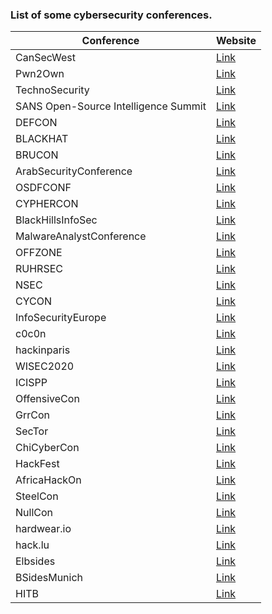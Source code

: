 ### List of some cybersecurity conferences.

| Conference                                     | Website                                          |
|------------------------------------------------|--------------------------------------------------|
| CanSecWest                                     | [Link](https://cansecwest.com/)                   |
| Pwn2Own                                        | [Link](https://www.zerodayinitiative.com/blog)    |
| TechnoSecurity                                 | [Link](https://www.technosecurity.us/)            |
| SANS Open-Source Intelligence Summit            | [Link](https://www.sans.org/event/osint-summit-2021) |
| DEFCON                                         | [Link](https://defcon.org/)                       |
| BLACKHAT                                       | [Link](https://www.blackhat.com/)                  |
| BRUCON                                         | [Link](https://www.brucon.org/2021/)               |
| ArabSecurityConference                         | [Link](https://www.arabsecurityconference.com/)   |
| OSDFCONF                                       | [Link](https://www.osdfcon.org/)                   |
| CYPHERCON                                      | [Link](https://cyphercon.com/)                     |
| BlackHillsInfoSec                              | [Link](https://www.blackhillsinfosec.com/)         |
| MalwareAnalystConference                       | [Link](https://www.malwareanalystconference.com/)  |
| OFFZONE                                        | [Link](https://www.offzone.moscow/)                |
| RUHRSEC                                        | [Link](https://www.ruhrsec.de/2020/)               |
| NSEC                                           | [Link](https://www.nsec.io/)                       |
| CYCON                                          | [Link](https://www.cycon.org/)                     |
| InfoSecurityEurope                             | [Link](https://www.infosecurityeurope.com/)        |
| c0c0n                                          | [Link](https://me.c0c0n.org/home)                  |
| hackinparis                                    | [Link](https://hackinparis.com/)                   |
| WISEC2020                                      | [Link](https://wisec2020.ins.jku.at/)              |
| ICISPP                                         | [Link](http://icispp.org/)                         |
| OffensiveCon                                   | [Link](https://www.offensivecon.org/)              |
| GrrCon                                         | [Link](https://grrcon.com/)                        |
| SecTor                                         | [Link](https://sector.ca/)                         |
| ChiCyberCon                                    | [Link](https://chicybercon.com/)                   |
| HackFest                                       | [Link](https://hackfest.ca/en/)                    |
| AfricaHackOn                                   | [Link](https://africahackon.com/)                  |
| SteelCon                                       | [Link](https://www.aisc.org/nascc)                 |
| NullCon                                        | [Link](https://nullcon.net/)                       |
| hardwear.io                                    | [Link](https://hardwear.io/)                       |
| hack.lu                                        | [Link](https://hack.lu/)                           |
| Elbsides                                       | [Link](https://elbsides.de/)                       |
| BSidesMunich                                   | [Link](https://2021.bsidesmunich.org/)             |
| HITB                                           | [Link](https://conference.hitb.org/)               |
